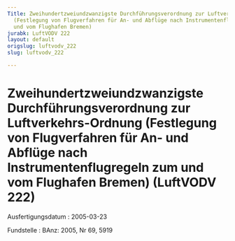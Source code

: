 ```yaml
---
Title: Zweihundertzweiundzwanzigste Durchführungsverordnung zur Luftverkehrs-Ordnung
  (Festlegung von Flugverfahren für An- und Abflüge nach Instrumentenflugregeln zum
  und vom Flughafen Bremen)
jurabk: LuftVODV 222
layout: default
origslug: luftvodv_222
slug: luftvodv_222

---
```


# Zweihundertzweiundzwanzigste Durchführungsverordnung zur Luftverkehrs-Ordnung (Festlegung von Flugverfahren für An- und Abflüge nach Instrumentenflugregeln zum und vom Flughafen Bremen) (LuftVODV 222)

Ausfertigungsdatum
:   2005-03-23

Fundstelle
:   BAnz: 2005, Nr 69, 5919

